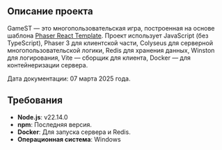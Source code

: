 ## Описание проекта

GameST — это многопользовательская игра, построенная на основе шаблона [Phaser React Template](https://github.com/phaserjs/template-react/). Проект использует JavaScript (без TypeScript), Phaser 3 для клиентской части, Colyseus для серверной многопользовательской логики, Redis для хранения данных, Winston для логирования, Vite — сборщик для клиента, Docker — для контейнеризации сервера.

Дата документации: 07 марта 2025 года.
## Требования

- **Node.js**: v22.14.0
- **npm**: Последняя версия.
- **Docker**: Для запуска сервера и Redis.
- **Операционная система**: Windows